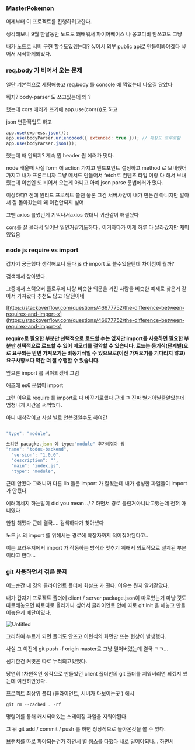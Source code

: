 ### MasterPokemon

어제부터 이 프로젝트를 진행하려고한다.

생각해보니 9월 한달동안 노드도 꽤배워서 파이어베이스 나 몽고디비 안쓰고도 그냥

내가 노드로 서버 구현 할수도있겠는데? 싶어서 외부 public api로 만들어봐야겠다 싶어서 시작하게되었다.

### req.body 가 비어서 오는 문제

일단 기본적으로 세팅해놓고 req.body 를 console 에 찍었는데 나오질 않았다

뭐지? body-parser 도 쓰고있는데 왜 ?

했는데 cors 에러가 뜨기에 app.use(cors())도 하고

json 변환작업도 하고

```js
app.use(express.json());
app.use(bodyParser.urlencoded({ extended: true })); // 확장도 트루로함
app.use(bodyParser.json());
```

했는데 왜 안되지? 계속 뭔 header 뭔 에러가 떳다.

node 배울때 사실 form 에 action 가지고 엔드포인트 설정하고 method 로 보내줬어가지고 내가 프론트니까 그냥 메서드 만들어서 fetch로 컨텐츠 타입 이랑 다 해서 보내줬는데 이번엔 또 비어서 오는게 아니고 아예 json parse 문법에러가 떴다.

이상하다? 전에 원티드 프로젝트 쓸땐 물론 그건 서버사양이 내가 만든건 아니지만 알아서 잘 돌아갔는데 왜 이건안되지 싶어

그땐 axios 를썼던게 기억나서axios 썼더니 귀신같이 해결됬다

cors를 잘 몰라서 일어난 일인거같기도하다 . 이거하다가 어제 하루 다 날라갔지만 재미있었음

### node js require vs import

갑자기 궁금했다 생각해보니 둘다 js 라 import 도 쓸수있을텐데 차이점이 뭘까?

검색해서 찾아봤다.

그중에서 스택오버 플로우에 나랑 비슷한 의문을 가진 사람을 비슷한 예제로 찾은거 같아서 가져왔다 추천도 많고 1달전이네

[https://stackoverflow.com/questions/46677752/the-difference-between-requirex-and-import-x](https://stackoverflow.com/questions/46677752/the-difference-between-requirex-and-import-x)

**require로 필요한 부분만 선택적으로 로드할 수는 없지만 import를 사용하면 필요한 부분만 선택적으로 로드할 수 있어 메모리를 절약할 수 있습니다. 로드는 동기식(단계별)으로 요구되는 반면 가져오기는 비동기식일 수 있으므로(이전 가져오기를 기다리지 않고) 요구사항보다 약간 더 잘 수행할 수 있습니다.**

앞으론 import 를 써야되겠네 그럼

애초에 es6 문법이 import

그런 이유로 require 를 import로 다 바꾸기로했다 근데 ㅋ 진짜 별거아닐줄알았는데 엄청나게 시간을 써먹었다.

아니 내착각이고 사실 별로 안쓴것일수도 하여간

```js

"type": "module",

쓰려면 pacagke.json 에 type:"module" 추가해줘야 됨
"name": "todos-backend",
  "version": "1.0.0",
  "description": "",
  "main": "index.js",
  "type": "module",

```

근데 안됬다 그러니까 다른 lib 들은 import 가 잘됬는데 내가 생성한 파일들이 import 가 안됬다

에러메세지 하는말이 did you mean ../ ? 하면서 경로 틀린거아니냐고했는데 전혀 아니였다

한참 해맸다 근데 결국.... 검색하다가 찾아냈다

노드 js 의 import 를 위해서는 경로에 확장자까지 적어줘야된다고..

이는 브라우저에서 import
가 작동하는 방식과 맞추기 위해서 의도적으로 설계된 부분이라고 한다...

### git 사용하면서 겪은 문제

어느순간 내 깃의 클라이언트 폴더에 화살표 가 떳다. 이유는 뭔지 알거같았다.

내가 갑자기 프로젝트 폴더에 client / server package.json이 따로있는거 마냥 깃도 따로해놓으면 따로따로 올라가나 싶어서 클라이언트 안에 따로 git init 을 해놓고 만들어놓은게 폐단이였다.

![Untitled](https://s3-us-west-2.amazonaws.com/secure.notion-static.com/aa3b01d0-3db6-4e2c-a1e9-83d5715c523c/Untitled.png)

그리하여 누르게 되면 폴더도 안뜨고 이런식의 화면만 뜨는 현상이 발생했다.

사실 그 이전에 git push -f origin master로 그냥 밀어버렸는데 결국 ㅋㅋ...

신기한건 커밋은 따로 누적되고있었다.

당연히 1차원적인 생각으로 만들었던 client 폴더안의 git 폴더를 지워버리면 되겠지 했는데 여전히안됬다.

프로젝트 최상위 폴더 (클라이언트, 서버가 다보이는곳 ) 에서

```jsx
git rm --cached . -rf
```

명령어를 통해 캐시되어있는 스테이징 파일을 지워야된다.

그 뒤 git add / commit / push 를 하면 정상적으로 돌아온것을 볼 수 있다.

브랜치를 따로 파야되는건가 하면서 별 쌩쇼를 다했다 새로 밀어야되나... 하면서
